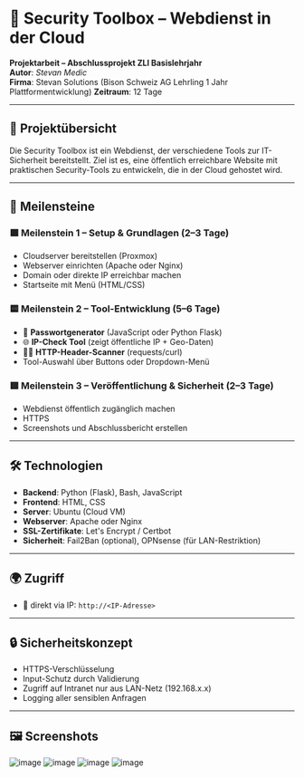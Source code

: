 # 🔐 Security Toolbox – Webdienst in der Cloud

**Projektarbeit – Abschlussprojekt ZLI Basislehrjahr**  
**Autor**: *Stevan Medic*  
**Firma**: Stevan Solutions (Bison Schweiz AG Lehrling 1 Jahr Plattformentwicklung) 
**Zeitraum**: 12 Tage

---

## 📌 Projektübersicht

Die Security Toolbox ist ein Webdienst, der verschiedene Tools zur IT-Sicherheit bereitstellt. Ziel ist es, eine öffentlich erreichbare Website mit praktischen Security-Tools zu entwickeln, die in der Cloud gehostet wird.

---

## 🧱 Meilensteine

### 🟩 Meilenstein 1 – Setup & Grundlagen (2–3 Tage)
- Cloudserver bereitstellen (Proxmox)
- Webserver einrichten (Apache oder Nginx)
- Domain oder direkte IP erreichbar machen
- Startseite mit Menü (HTML/CSS)

### 🟨 Meilenstein 2 – Tool-Entwicklung (5–6 Tage)
- 🔑 **Passwortgenerator** (JavaScript oder Python Flask)
- 🌐 **IP-Check Tool** (zeigt öffentliche IP + Geo-Daten)
- 🕵️‍♂️ **HTTP-Header-Scanner** (requests/curl)
- Tool-Auswahl über Buttons oder Dropdown-Menü

### 🟥 Meilenstein 3 – Veröffentlichung & Sicherheit (2–3 Tage)
- Webdienst öffentlich zugänglich machen
- HTTPS
- Screenshots und Abschlussbericht erstellen

---

## 🛠️ Technologien

- **Backend**: Python (Flask), Bash, JavaScript
- **Frontend**: HTML, CSS
- **Server**: Ubuntu (Cloud VM)
- **Webserver**: Apache oder Nginx
- **SSL-Zertifikate**: Let's Encrypt / Certbot
- **Sicherheit**: Fail2Ban (optional), OPNsense (für LAN-Restriktion)

---

## 🌍 Zugriff

- 📡 direkt via IP: `http://<IP-Adresse>`

---

## 🔒 Sicherheitskonzept

- HTTPS-Verschlüsselung
- Input-Schutz durch Validierung
- Zugriff auf Intranet nur aus LAN-Netz (192.168.x.x)
- Logging aller sensiblen Anfragen

---

## 🖼️ Screenshots

![image](https://github.com/user-attachments/assets/aa7323d5-e83d-4b16-8e83-86554ae18d84)
![image](https://github.com/user-attachments/assets/197b19d8-730f-4170-8331-7649b4ce2061)
![image](https://github.com/user-attachments/assets/b9b840c1-4050-4638-ac35-aae5a54802bc)
![image](https://github.com/user-attachments/assets/2ab339ef-60d2-4013-b18d-4176dfd57bbe)



